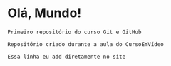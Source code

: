 # Olá, Mundo!
    Primeiro repositório do curso Git e GitHub

    Repositório criado durante a aula do CursoEmVídeo
    
    Essa linha eu add diretamente no site
